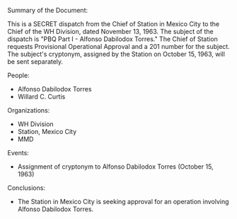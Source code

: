 Summary of the Document:

This is a SECRET dispatch from the Chief of Station in Mexico City to the Chief of the WH Division, dated November 13, 1963. The subject of the dispatch is "PBQ Part I - Alfonso Dabilodox Torres." The Chief of Station requests Provisional Operational Approval and a 201 number for the subject. The subject's cryptonym, assigned by the Station on October 15, 1963, will be sent separately.

People:

*   Alfonso Dabilodox Torres
*   Willard C. Curtis

Organizations:

*   WH Division
*   Station, Mexico City
*   MMD

Events:

*   Assignment of cryptonym to Alfonso Dabilodox Torres (October 15, 1963)

Conclusions:

*   The Station in Mexico City is seeking approval for an operation involving Alfonso Dabilodox Torres.
